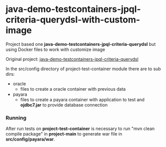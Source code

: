 # java-demo-testcontainers-jpql-criteria-querydsl-with-custom-image

Project based one **java-demo-testcontainers-jpql-criteria-querydsl** but using Docker files to work with customize image

Original project: [java-demo-testcontainers-jpql-criteria-querydsl](https://github.com/acsdev/java-demo-testcontainers-jpql-criteria-querydsl)

In the src/config directory of project-test-container module there are to sub dirs:
- oracle
    - files to create a oracle container with previous data
- payara
    - files to create a payara container with application to test and **ojdbc7.jar** to provide database connection
    

### Running
After run tests on **project-test-container** is necessary to run "mvn clean compile package" in **project-main** to generate war file in **src/config/payara/war**.